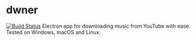 # dwner

[![Build Status](https://travis-ci.org/jabster28/dwner.png?branch=master)](https://travis-ci.org/jabster28/dwner)
 Electron app for downloading music from YouTube with ease. Tested on Windows, macOS and Linux.  
